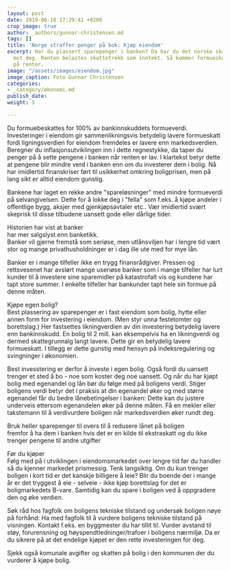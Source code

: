 ```yaml
---
layout: post
date: 2019-06-18 17:29:41 +0200
crop_image: true
author: _authors/gunnar-christensen.md
tags: []
title: 'Norge straffer penger på bok: Kjøp eiendom'
excerpt: Har du plassert sparepenger i banken? Da har du det norske skattesystemet
  mot deg. Renten belastes skattetrekk som inntekt. Så kommer formueskatten og skatt
  på renter.
image: "/assets/images/eiendom.jpg"
image_caption: Foto Gunnar Christensen
categories:
- _category/økonomi.md
publish_date: 
weight: 5

---
```

Du formuebeskattes for 100% av bankinnskuddets formueverdi. Investeringer i eiendom gir sammenlikningsvis betydelig lavere formueskatt fordi ligningsverdien for eiendom fremdeles er lavere enn markedsverdien. Beregner du inflasjonsutviklingen inn i dette regnestykke, da taper du penger på å sette pengene i banken når renten er lav. I klartekst betyr dette at pengene blir mindre verd i banken enn om du investerer dem i bolig. Nå har imidlertid finanskriser ført til usikkerhet omkring boligprisen, men på lang sikt er alltid eiendom gunstig.

Bankene har laget en rekke andre "spareløsninger" med mindre formueverdi på selvangivelsen. Dette for å lokke deg i "fella" som f.eks. å kjøpe andeler i offentlige bygg, aksjer med gjenkjøpsavtaler etc.. Vær imidlertid svært skeprisk til disse tilbudene uansett gode eller dårlige tider.  
  
Historien har vist at banker   
har mer salgslyst enn banketikk.  
Banker vil gjerne fremstå som seriøse, men utlånsviljen har i lengre tid vært stor og mange privathusholdninger er i dag ille ute med for mye lån.

Banker er i mange tilfeller ikke en trygg finansrådgiver. Pressen og rettsvesenet har avslørt mange useriøse banker som i mange tilfeller har lurt kunder til å investere sine sparemidler på katastrofalt vis og kundene har tapt store summer. I enkelte tilfeller har bankunder tapt hele sin formue på denne måten.

Kjøpe egen bolig?  
Best plassering av sparepenger er i fast eiendom som bolig, hytte eller annen form for investering i eiendom. (Men styr unna festetomter og borettslag.) Her fastsettes likningverdien av din investering betydelig lavere enn bankinnskudd. En bolig til 2 mill. kan eksempelvis ha en likningverdi og dermed skattegrunnalg langt lavere. Dette gir en betydelig lavere formueskatt. I tillegg er dette gunstig med hensyn på indeksregulering og svingninger i økonomien.  
  
Best invesstering er derfor å investe i egen bolig. Også fordi du uansett trenger et sted å bo - noe som koster deg noe uansett. Og når du har kjøpt bolig med egenandel og lån bør du følge med på boligens verdi. Stiger boligens verdi betyr det i praksis at din egenandel øker og med større egenandel får du bedre lånebetingelser i banken: Dette kan du justere underveis ettersom egenandelen øker på denne måten. Få en mekler eller takstemann til å verdivurdere boligen når markedsverdien øker rundt deg.   
  
Bruk heller sparepenger til overs til å redusere lånet på boligen   
fremfor å ha dem i banken hvis det er en kilde til ekstraskatt og du ikke trenger pengene til andre utgifter   
  
Før du kjøper  
Følg med på i utviklingen i eiendomsmarkedet over lengre tid før du handler så du kjenner markedet prismessig. Tenk langsiktig. Om du kun trenger boligen i kort tid er det kanskje billigere å leie? Blir du boende der i mange år er det tryggest å eie - selveie - ikke kjøp borettslag for det er boligmarkedets B-vare. Samtidig kan du spare i boligen ved å oppgradere den og øke verdien.

Søk råd hos fagfolk om boligens tekniske tilstand og undersøk boligen nøye på forhånd: Ha med fagfolk til å vurdere boligens tekniske tilstand på visningen. Kontakt f.eks. en byggmester du har tillit til. Vurder avstand til støy, forurensning og høyspendtledninger/trafoer i boligens nærmiljø. Da er du sikrere på at det endelige kjøpet er den rette investeringen for deg.

Sjekk også komunale avgifter og skatten på bolig i den kommunen der du vurderer å kjøpe bolig.
